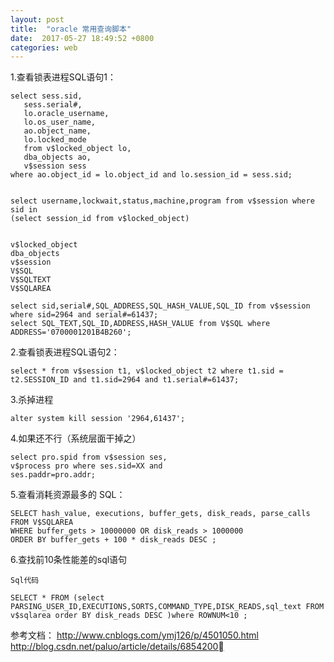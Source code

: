 ```yaml
---
layout: post
title:  "oracle 常用查询脚本"
date:  2017-05-27 18:49:52 +0800
categories: web
---
```


1.查看锁表进程SQL语句1：

	select sess.sid, 
	   sess.serial#, 
	   lo.oracle_username, 
	   lo.os_user_name, 
	   ao.object_name, 
	   lo.locked_mode 
	   from v$locked_object lo, 
	   dba_objects ao, 
	   v$session sess 
	where ao.object_id = lo.object_id and lo.session_id = sess.sid; 


	select username,lockwait,status,machine,program from v$session where sid in
	(select session_id from v$locked_object)


	v$locked_object
	dba_objects
	v$session
	V$SQL
	V$SQLTEXT
	V$SQLAREA

	select sid,serial#,SQL_ADDRESS,SQL_HASH_VALUE,SQL_ID from v$session where sid=2964 and serial#=61437; 
	select SQL_TEXT,SQL_ID,ADDRESS,HASH_VALUE from V$SQL where ADDRESS='0700001201B4B260'; 


2.查看锁表进程SQL语句2： 

	select * from v$session t1, v$locked_object t2 where t1.sid = t2.SESSION_ID and t1.sid=2964 and t1.serial#=61437; 


3.杀掉进程

	alter system kill session '2964,61437'; 



4.如果还不行（系统层面干掉之）

	select pro.spid from v$session ses,
	v$process pro where ses.sid=XX and 
	ses.paddr=pro.addr;




5.查看消耗资源最多的 SQL：

	SELECT hash_value, executions, buffer_gets, disk_reads, parse_calls
	FROM V$SQLAREA
	WHERE buffer_gets > 10000000 OR disk_reads > 1000000
	ORDER BY buffer_gets + 100 * disk_reads DESC ;




6.查找前10条性能差的sql语句

	Sql代码

	SELECT * FROM (select PARSING_USER_ID,EXECUTIONS,SORTS,COMMAND_TYPE,DISK_READS,sql_text FROM v$sqlarea order BY disk_reads DESC )where ROWNUM<10 ;



参考文档：
http://www.cnblogs.com/ymj126/p/4501050.html
http://blog.csdn.net/paluo/article/details/6854200